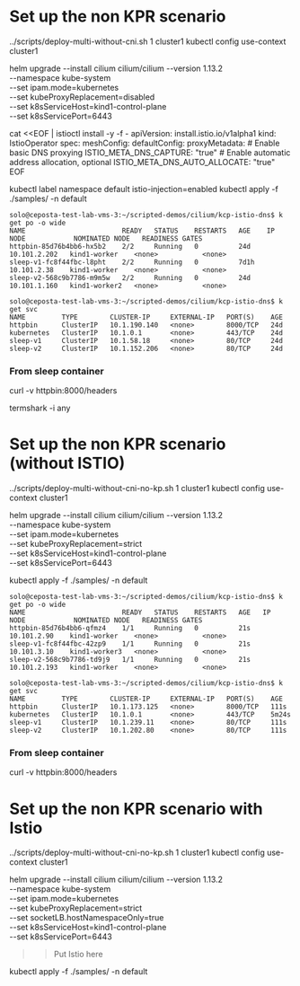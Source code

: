 

# Set up the non KPR scenario

../scripts/deploy-multi-without-cni.sh 1 cluster1
kubectl config use-context cluster1

helm upgrade --install cilium cilium/cilium --version 1.13.2 \
  --namespace kube-system \
  --set ipam.mode=kubernetes  \
  --set kubeProxyReplacement=disabled \
  --set k8sServiceHost=kind1-control-plane \
  --set k8sServicePort=6443

cat <<EOF | istioctl install -y -f -
apiVersion: install.istio.io/v1alpha1
kind: IstioOperator
spec:
  meshConfig:
    defaultConfig:
      proxyMetadata:
        # Enable basic DNS proxying
        ISTIO_META_DNS_CAPTURE: "true"
        # Enable automatic address allocation, optional
        ISTIO_META_DNS_AUTO_ALLOCATE: "true"
EOF


kubectl label namespace default istio-injection=enabled
kubectl apply -f ./samples/ -n default


```
solo@ceposta-test-lab-vms-3:~/scripted-demos/cilium/kcp-istio-dns$ k get po -o wide
NAME                        READY   STATUS    RESTARTS   AGE    IP             NODE            NOMINATED NODE   READINESS GATES
httpbin-85d76b4bb6-hx5b2    2/2     Running   0          24d    10.101.2.202   kind1-worker    <none>           <none>
sleep-v1-fc8f44fbc-l8pht    2/2     Running   0          7d1h   10.101.2.38    kind1-worker    <none>           <none>
sleep-v2-568c9b7786-m9m5w   2/2     Running   0          24d    10.101.1.160   kind1-worker2   <none>           <none>
```


```
solo@ceposta-test-lab-vms-3:~/scripted-demos/cilium/kcp-istio-dns$ k get svc
NAME         TYPE        CLUSTER-IP     EXTERNAL-IP   PORT(S)    AGE
httpbin      ClusterIP   10.1.190.140   <none>        8000/TCP   24d
kubernetes   ClusterIP   10.1.0.1       <none>        443/TCP    24d
sleep-v1     ClusterIP   10.1.58.18     <none>        80/TCP     24d
sleep-v2     ClusterIP   10.1.152.206   <none>        80/TCP     24d
```





### From sleep container
curl -v httpbin:8000/headers



termshark -i any



# Set up the non KPR scenario (without ISTIO)

../scripts/deploy-multi-without-cni-no-kp.sh 1 cluster1
kubectl config use-context cluster1

helm upgrade --install cilium cilium/cilium --version 1.13.2 \
  --namespace kube-system \
  --set ipam.mode=kubernetes  \
  --set kubeProxyReplacement=strict \
  --set k8sServiceHost=kind1-control-plane \
  --set k8sServicePort=6443

kubectl apply -f ./samples/ -n default  


```
solo@ceposta-test-lab-vms-3:~/scripted-demos/cilium/kcp-istio-dns$ k get po -o wide
NAME                        READY   STATUS    RESTARTS   AGE   IP             NODE            NOMINATED NODE   READINESS GATES
httpbin-85d76b4bb6-qfmz4    1/1     Running   0          21s   10.101.2.90    kind1-worker    <none>           <none>
sleep-v1-fc8f44fbc-42zp9    1/1     Running   0          21s   10.101.3.10    kind1-worker3   <none>           <none>
sleep-v2-568c9b7786-td9j9   1/1     Running   0          21s   10.101.2.193   kind1-worker    <none>           <none>
```


```
solo@ceposta-test-lab-vms-3:~/scripted-demos/cilium/kcp-istio-dns$ k get svc
NAME         TYPE        CLUSTER-IP     EXTERNAL-IP   PORT(S)    AGE
httpbin      ClusterIP   10.1.173.125   <none>        8000/TCP   111s
kubernetes   ClusterIP   10.1.0.1       <none>        443/TCP    5m24s
sleep-v1     ClusterIP   10.1.239.11    <none>        80/TCP     111s
sleep-v2     ClusterIP   10.1.202.80    <none>        80/TCP     111s
```


### From sleep container
curl -v httpbin:8000/headers





# Set up the non KPR scenario with Istio 


../scripts/deploy-multi-without-cni-no-kp.sh 1 cluster1
kubectl config use-context cluster1

helm upgrade --install cilium cilium/cilium --version 1.13.2 \
  --namespace kube-system \
  --set ipam.mode=kubernetes  \
  --set kubeProxyReplacement=strict \
  --set socketLB.hostNamespaceOnly=true \
  --set k8sServiceHost=kind1-control-plane \
  --set k8sServicePort=6443


>> Put Istio here

kubectl apply -f ./samples/ -n default  

